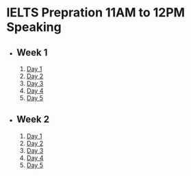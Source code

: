 # IELTS Prepration 11AM to 12PM Speaking

- ## Week 1

   1. [Day 1](https://www.facebook.com/iCodeguru/videos/1501047447465628)
   2. [Day 2](https://www.facebook.com/iCodeguru/videos/515051900989634)
   3. [Day 3](https://www.facebook.com/iCodeguru/videos/518378324103120)
   4. [Day 4](https://www.facebook.com/iCodeguru/videos/1208437080605914)
   5. [Day 5]()

- ## Week 2

   1. [Day 1](https://www.facebook.com/iCodeguru/videos/802372422103910)
   2. [Day 2](https://www.facebook.com/iCodeguru/videos/522385753582925)
   3. [Day 3](https://www.facebook.com/iCodeguru/videos/1034244568143072)
   4. [Day 4](https://www.facebook.com/iCodeguru/videos/1034697154783642)
   5. [Day 5](https://www.facebook.com/iCodeguru/videos/1001713354775918)

<!-- - ## Week 3

   1. [Day 1](https://www.facebook.com/iCodeguru/videos/1044185597308373)
   2. [Day 2](https://www.facebook.com/iCodeguru/videos/1233686837805509)
   3. [Day 3]()
   4. [Day 4]()
   5. [Day 5]() -->

<!-- - ## Week 

   1. [Day 1]()
   2. [Day 2]()
   3. [Day 3]()
   4. [Day 4]()
   5. [Day 5]() -->